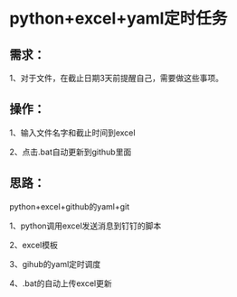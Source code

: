 # python+excel+yaml定时任务

## 需求：
1、对于文件，在截止日期3天前提醒自己，需要做这些事项。

## 操作：
1、输入文件名字和截止时间到excel

2、点击.bat自动更新到github里面

## 思路：
python+excel+github的yaml+git

1、python调用excel发送消息到钉钉的脚本

2、excel模板

3、gihub的yaml定时调度

4、.bat的自动上传excel更新
